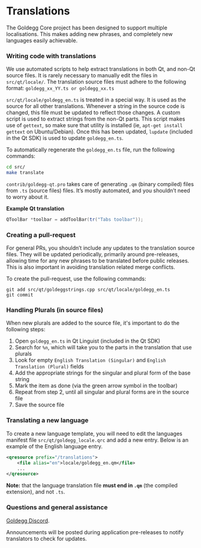 Translations
============

The Goldegg Core project has been designed to support multiple localisations. This makes adding new phrases, and completely new languages easily achievable.

### Writing code with translations
We use automated scripts to help extract translations in both Qt, and non-Qt source files. It is rarely necessary to manually edit the files in `src/qt/locale/`. The translation source files must adhere to the following format:
`goldegg_xx_YY.ts or goldegg_xx.ts`

`src/qt/locale/goldegg_en.ts` is treated in a special way. It is used as the source for all other translations. Whenever a string in the source code is changed, this file must be updated to reflect those changes. A custom script is used to extract strings from the non-Qt parts. This script makes use of `gettext`, so make sure that utility is installed (ie, `apt-get install gettext` on Ubuntu/Debian). Once this has been updated, `lupdate` (included in the Qt SDK) is used to update `goldegg_en.ts`.

To automatically regenerate the `goldegg_en.ts` file, run the following commands:
```sh
cd src/
make translate
```

`contrib/goldegg-qt.pro` takes care of generating `.qm` (binary compiled) files from `.ts` (source files) files. It’s mostly automated, and you shouldn’t need to worry about it.

**Example Qt translation**
```cpp
QToolBar *toolbar = addToolBar(tr("Tabs toolbar"));
```

### Creating a pull-request
For general PRs, you shouldn’t include any updates to the translation source files. They will be updated periodically, primarily around pre-releases, allowing time for any new phrases to be translated before public releases. This is also important in avoiding translation related merge conflicts.

To create the pull-request, use the following commands:
```
git add src/qt/goldeggstrings.cpp src/qt/locale/goldegg_en.ts
git commit
```

### Handling Plurals (in source files)
When new plurals are added to the source file, it's important to do the following steps:

1. Open `goldegg_en.ts` in Qt Linguist (included in the Qt SDK)
2. Search for `%n`, which will take you to the parts in the translation that use plurals
3. Look for empty `English Translation (Singular)` and `English Translation (Plural)` fields
4. Add the appropriate strings for the singular and plural form of the base string
5. Mark the item as done (via the green arrow symbol in the toolbar)
6. Repeat from step 2, until all singular and plural forms are in the source file
7. Save the source file

### Translating a new language
To create a new language template, you will need to edit the languages manifest file `src/qt/goldegg_locale.qrc` and add a new entry. Below is an example of the English language entry.

```xml
<qresource prefix="/translations">
    <file alias="en">locale/goldegg_en.qm</file>
    ...
</qresource>
```

**Note:** that the language translation file **must end in `.qm`** (the compiled extension), and not `.ts`.

### Questions and general assistance
[Goldegg Discord](https://discord.goldeggcoin.io).

Announcements will be posted during application pre-releases to notify translators to check for updates.
